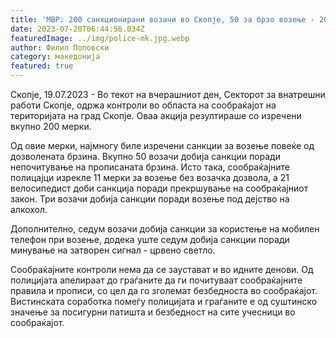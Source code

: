 ```yaml
---
title: 'МВР: 200 санкционирани возачи во Скопје, 50 за брзо возење - 20 ЈУЛИ 2023'
date: 2023-07-20T06:44:56.034Z
featuredImage: ../img/police-mk.jpg.webp
author: Филип Поповски
category: македонија
featured: true
---
```

Скопје, 19.07.2023 - Во текот на вчерашниот ден, Секторот за внатрешни работи Скопје, одржа контроли во областа на сообраќајот на територијата на град Скопје. Оваа акција резултираше со изречени вкупно 200 мерки.

Од овие мерки, најмногу биле изречени санкции за возење повеќе од дозволената брзина. Вкупно 50 возачи добија санкции поради непочитување на прописаната брзина. Исто така, сообраќајните полицајци изрекле 11 мерки за возење без возачка дозвола, а 21 велосипедист доби санкција поради прекршување на сообраќајниот закон. Три возачи добија санкции поради возење под дејство на алкохол.

Дополнително, седум возачи добија санкции за користење на мобилен телефон при возење, додека уште седум добија санкции поради минување на затворен сигнал - црвено светло.

Сообраќајните контроли нема да се заустават и во идните денови. Од полицијата апелираат до граѓаните да ги почитуваат сообраќајните правила и прописи, со цел да го зголемат безбедноста во сообраќајот. Вистинската соработка помеѓу полицијата и граѓаните е од суштинско значење за посигурни патишта и безбедност на сите учесници во сообраќајот.
